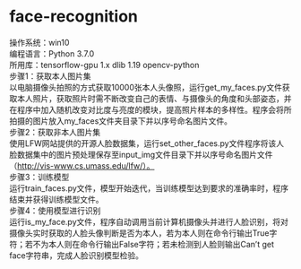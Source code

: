 # face-recognition
操作系统：win10  
编程语言：Python 3.7.0  
所用库：tensorflow-gpu 1.x dlib 1.19 opencv-python  
步骤1：获取本人图片集  
以电脑摄像头拍照的方式获取10000张本人头像照，运行get_my_faces.py文件获取本人照片，获取照片时需不断改变自己的表情、与摄像头的角度和头部姿态，并在程序中加入随机改变对比度与亮度的模块，提高照片样本的多样性。程序会将所拍摄的图片放入my_faces文件夹目录下并以序号命名图片文件。  
步骤2：获取非本人图片集  
使用LFW网站提供的开源人脸数据集，运行set_other_faces.py文件程序将该人脸数据集中的图片预处理保存至input_img文件目录下并以序号命名图片文件（http://vis-www.cs.umass.edu/lfw/）。  
步骤3：训练模型  
运行train_faces.py文件，模型开始迭代，当训练模型达到要求的准确率时，程序结束并获得训练模型文件。  
步骤4：使用模型进行识别  
运行is_my_face.py文件，程序自动调用当前计算机摄像头并进行人脸识别，将对摄像头实时获取的人脸头像判断是否为本人，若为本人则在命令行输出True字符；若不为本人则在命令行输出False字符；若未检测到人脸则输出Can’t get face字符串，完成人脸识别模型检验。  

